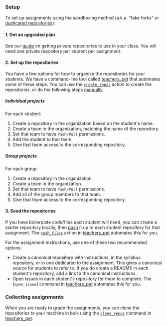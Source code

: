 ### Setup

To set up assignments using the sandboxing method (a.k.a. "fake forks" or [duplicated repositories][help-duplicate]):

#### 1. Get an upgraded plan

See our [guide][private-repos] on getting private repositories to use in your class. You will need one private repository per student per assignment.

#### 2. Set up the repositories

You have a few options for how to organize the repositories for your students. We have a command-line tool called [teachers_pet][teachers-pet] that automates some of these steps. You can use the [`create_repos`][create-repos-action] action to create the repositories, or do the following steps [manually][help-duplicate].

##### Individual projects

For each student:

1. Create a repository in the organization based on the student's name.
1. Create a team in the organization, matching the name of the repository.
1. Set that team to have `Push/Pull` permissions.
1. Add the student to that team.
1. Give that team access to the corresponding repository.

##### Group projects

For each group:

1. Create a repository in the organization.
1. Create a team in the organization.
1. Set that team to have `Push/Pull` permissions.
1. Add all of the group members to that team.
1. Give that team access to the corresponding repository.

#### 3. Seed the repositories

If you have boilerplate code/files each student will need, you can create a starter repository locally, then [push][ref-push] it up to each student repository for that assignment. The [`push_files`][push-files] action in [teachers_pet][teachers-pet] automates this for you.

For the assignment instructions, use one of these two recommended options:

* Create a canonical repository with instructions, in the syllabus repository, or in one dedicated to the assignment.  This gives a canonical source for students to refer to.  If you do create a README in each student's repository, add a link to the canonical instructions.
* Open issues in each student's repository for them to complete.  The [`open_issue`] command in [teachers_pet][teachers-pet] automates this for you.

### Collecting assignments

When you are ready to grade the assignments, you can clone the repositories to your machine in bulk using the [`clone_repos`][clone-repos] command in [teachers_pet][teachers-pet].

<!-- Links -->
[help-duplicate]: https://help.github.com/articles/duplicating-a-repository
[private-repos]: /guide/private_repos
[create-repos-action]: https://github.com/education/teachers_pet#creating-assignments
[teachers-pet]: https://github.com/education/teachers_pet
[push-files]: https://github.com/education/teachers_pet#pushing-starter-files
[ref-push]: http://gitref.org/remotes/#push
[open-issue]: https://github.com/education/teachers_pet#opening-issues
[clone-repos]: https://github.com/education/teachers_pet#clone-repositories-for-grading

